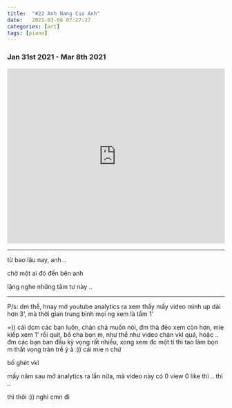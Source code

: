 ```yaml
---
title:  "#22 Anh Nang Cua Anh"
date:   2021-03-08 07:27:27
categories: [art]
tags: [piano]
---
```


### Jan 31st 2021 - Mar 8th 2021

<iframe style="overflow:hidden; width:100%; height:405px" src="https://www.youtube.com/embed/3z6hCwWbndc" frameborder="0" allow="accelerometer; autoplay; clipboard-write; encrypted-media; gyroscope; picture-in-picture" allowfullscreen></iframe>

-------
từ bao lâu nay, anh ..
 
chờ một ai đó đến bên anh
 
lặng nghe những tâm tư này ..

-------
P/s: dm thề, hnay mở youtube analytics ra xem thấy mấy video mình up dài hơn 3', mà thời gian trung bình mọi ng xem là tầm 1'

=)) cái dcm các bạn luôn, chán chả muốn nói, đm thà đéo xem còn hơn, mie kiếp xem 1' rồi quit, bố cha bọn m, như thể như video chán vkl quá, hoặc .. đm các bạn ban đầu kỳ vọng rất nhiều, xong xem đc một tí thì tao làm bọn m thất vọng tràn trề ý à :)) cái mie n chứ

bố ghét vkl

mấy năm sau mở analytics ra lần nữa, mà video này có 0 view 0 like thì .. thì ..

thì thôi :)) nghỉ cmn đi
